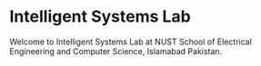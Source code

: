 # Intelligent Systems Lab

Welcome to Intelligent Systems Lab at NUST School of Electrical Engineering and Computer Science, Islamabad Pakistan.

